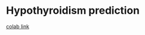 # Hypothyroidism prediction

[colab link](https://colab.research.google.com/drive/1Ss0n4WQVktOyjxp3n2HHLpjBYmpOCBrI?usp=sharing)
